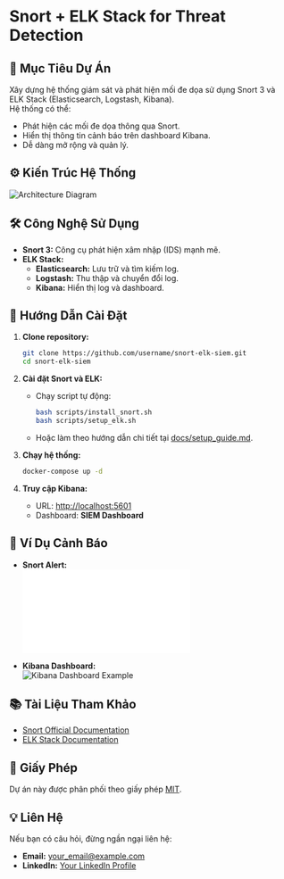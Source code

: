 # Snort + ELK Stack for Threat Detection

## 📌 Mục Tiêu Dự Án
Xây dựng hệ thống giám sát và phát hiện mối đe dọa sử dụng Snort 3 và ELK Stack (Elasticsearch, Logstash, Kibana).  
Hệ thống có thể:
- Phát hiện các mối đe dọa thông qua Snort.
- Hiển thị thông tin cảnh báo trên dashboard Kibana.
- Dễ dàng mở rộng và quản lý.

## ⚙️ Kiến Trúc Hệ Thống
![Architecture Diagram](docs/architecture_diagram.png)

## 🛠️ Công Nghệ Sử Dụng
- **Snort 3:** Công cụ phát hiện xâm nhập (IDS) mạnh mẽ.
- **ELK Stack:**
  - **Elasticsearch:** Lưu trữ và tìm kiếm log.
  - **Logstash:** Thu thập và chuyển đổi log.
  - **Kibana:** Hiển thị log và dashboard.

## 🚀 Hướng Dẫn Cài Đặt
1. **Clone repository:**
    ```bash
    git clone https://github.com/username/snort-elk-siem.git
    cd snort-elk-siem
    ```
2. **Cài đặt Snort và ELK:**
    - Chạy script tự động:
        ```bash
        bash scripts/install_snort.sh
        bash scripts/setup_elk.sh
        ```
    - Hoặc làm theo hướng dẫn chi tiết tại [docs/setup_guide.md](docs/setup_guide.md).

3. **Chạy hệ thống:**
    ```bash
    docker-compose up -d
    ```

4. **Truy cập Kibana:**
    - URL: [http://localhost:5601](http://localhost:5601)
    - Dashboard: **SIEM Dashboard**

## 📝 Ví Dụ Cảnh Báo
- **Snort Alert:**  
  ![Snort Alert Example](docs/examples/snort_alert_sample.log)

- **Kibana Dashboard:**  
  ![Kibana Dashboard Example](docs/examples/elk_dashboard_sample.png)

## 📚 Tài Liệu Tham Khảo
- [Snort Official Documentation](https://www.snort.org/)
- [ELK Stack Documentation](https://www.elastic.co/guide/index.html)

## 📄 Giấy Phép
Dự án này được phân phối theo giấy phép [MIT](LICENSE).

## 💡 Liên Hệ
Nếu bạn có câu hỏi, đừng ngần ngại liên hệ:  
- **Email:** your_email@example.com  
- **LinkedIn:** [Your LinkedIn Profile](https://linkedin.com/in/yourprofile)
